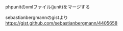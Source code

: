 phpunitのxmlファイル(junit)をマージする

sebastianbergmannのgistより
https://gist.github.com/sebastianbergmann/4405658

